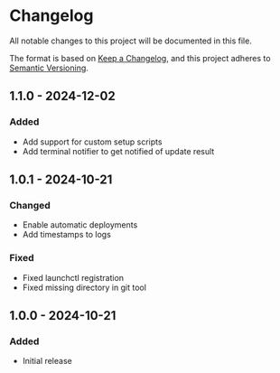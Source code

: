 # Changelog
All notable changes to this project will be documented in this file.

The format is based on [Keep a Changelog](https://keepachangelog.com/en/1.0.0/),
and this project adheres to [Semantic Versioning](https://semver.org/spec/v2.0.0.html).

## 1.1.0 - 2024-12-02
### Added
- Add support for custom setup scripts
- Add terminal notifier to get notified of update result

## 1.0.1 - 2024-10-21
### Changed
- Enable automatic deployments
- Add timestamps to logs

### Fixed
- Fixed launchctl registration
- Fixed missing directory in git tool

## 1.0.0 - 2024-10-21
### Added
- Initial release
